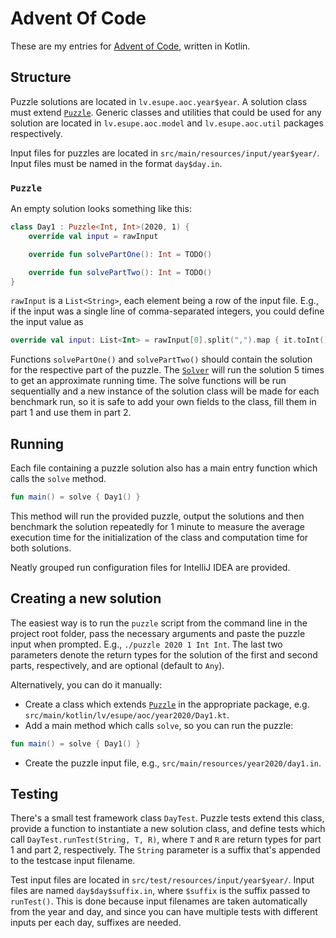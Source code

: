 # Advent Of Code
These are my entries for [Advent of Code](https://adventofcode.com), written in Kotlin. 

## Structure

Puzzle solutions are located in `lv.esupe.aoc.year$year`. A solution class must extend
[`Puzzle`](src/main/kotlin/lv/esupe/aoc/Puzzle.kt). Generic classes and utilities that could be used for any solution
are located in `lv.esupe.aoc.model` and `lv.esupe.aoc.util` packages respectively.

Input files for puzzles are located in `src/main/resources/input/year$year/`. Input files must be named in the format
`day$day.in`.

### `Puzzle`

An empty solution looks something like this:
```kotlin
class Day1 : Puzzle<Int, Int>(2020, 1) {
    override val input = rawInput

    override fun solvePartOne(): Int = TODO()

    override fun solvePartTwo(): Int = TODO()
}
```

`rawInput` is a `List<String>`, each element being a row of the input file. E.g., if the input was a single line of
comma-separated integers, you could define the input value as
```kotlin
override val input: List<Int> = rawInput[0].split(",").map { it.toInt() }
```

Functions `solvePartOne()` and `solvePartTwo()` should contain the solution for the respective part of the puzzle. The
[`Solver`](src/main/kotlin/lv/esupe/aoc/Solver.kt) will run the solution 5 times to get an approximate running time. The
solve functions will be run sequentially and a new instance of the solution class will be made for each benchmark run,
so it is safe to add your own fields to the class, fill them in part 1 and use them in part 2.

## Running

Each file containing a puzzle solution also has a main entry function which calls the `solve` method.
```kotlin
fun main() = solve { Day1() }
```
This method will run the provided puzzle, output the solutions and then benchmark the solution repeatedly for 1 minute to measure the
average execution time for the initialization of the class and computation time for both solutions.

Neatly grouped run configuration files for IntelliJ IDEA are provided.

## Creating a new solution

The easiest way is to run the `puzzle` script from the command line in the project root folder, pass the necessary
arguments and paste the puzzle input when prompted. E.g., `./puzzle 2020 1 Int Int`. The last two parameters denote the
return types for the solution of the first and second parts, respectively, and are optional (default to `Any`).
 
Alternatively, you can do it manually:
* Create a class which extends [`Puzzle`](src/main/kotlin/lv/esupe/aoc/Puzzle.kt) in the appropriate package, e.g.
`src/main/kotlin/lv/esupe/aoc/year2020/Day1.kt`.
* Add a main method which calls `solve`, so you can run the puzzle:
```kotlin
fun main() = solve { Day1() }
```
* Create the puzzle input file, e.g., `src/main/resources/year2020/day1.in`. 

## Testing

There's a small test framework class `DayTest`. Puzzle tests extend this class, provide a function to instantiate a new
solution class, and define tests which call `DayTest.runTest(String, T, R)`, where `T` and `R` are return types for part
1 and part 2, respectively. The `String` parameter is a suffix that's appended to the testcase input filename.

Test input files are located in `src/test/resources/input/year$year/`. Input files are named `day$day$suffix.in`, where
`$suffix` is the suffix passed to `runTest()`. This is done because input filenames are taken automatically from the
year and day, and since you can have multiple tests with different inputs per each day, suffixes are needed.
